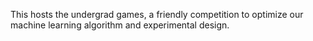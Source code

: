 This hosts the undergrad games, a friendly competition to optimize our machine
learning algorithm and experimental design.